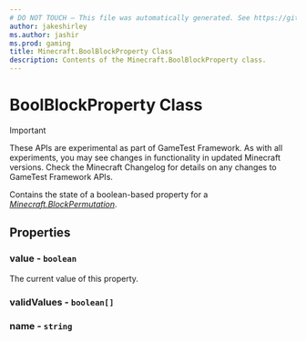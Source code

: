 ```yaml
---
# DO NOT TOUCH — This file was automatically generated. See https://github.com/Mojang/MinecraftScriptingApiDocsGenerator to modify descriptions, examples, etc.
author: jakeshirley
ms.author: jashir
ms.prod: gaming
title: Minecraft.BoolBlockProperty Class
description: Contents of the Minecraft.BoolBlockProperty class.
---
```

# BoolBlockProperty Class
>[!IMPORTANT]
>These APIs are experimental as part of GameTest Framework. As with all experiments, you may see changes in functionality in updated Minecraft versions. Check the Minecraft Changelog for details on any changes to GameTest Framework APIs.

Contains the state of a boolean-based property for a [*Minecraft.BlockPermutation*](../Minecraft/BlockPermutation.md).

## Properties
### **value** - `boolean`
The current value of this property.


### **validValues** - `boolean[]`



### **name** - `string`




